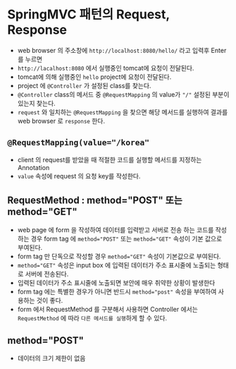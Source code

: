 # SpringMVC 패턴의 Request, Response
* web browser 의 주소창에 ```http://localhost:8080/hello/``` 라고 입력후 Enter를 누르면 
* ```http://lacalhost:8080``` 에서 실행중인 tomcat에 요청이 전달된다. 
* tomcat에 의해 실행중인 ```hello``` project에 요청이 전달된다.
* project 에 ```@Controller``` 가 설정된 class를 찾는다.
* ```@Controller``` class의 메서드 중 ```@RequestMapping``` 의 value가 ```"/"```  설정된 부분이 있는지 찾는다.
* ```request``` 와 일치하는 ```@RequestMapping``` 을 찾으면 해당 메서드를 실행하여 결과를 web browser 로 ```response``` 한다.

## ```@RequestMapping(value="/korea"```
* client 의 request를 받았을 때 적절한 코드를 실행할 메서드를 지정하는 Annotation
* ```value``` 속성에 request 의 요청 key를 작성한다.

## RequestMethod : method="POST" 또는 method="GET"
* web page 에 form 을 작성하여 데이터를 입력받고 서버로 전송 하는 코드를 작성 하는 경우 form tag 에 ```method="POST"``` 또는 	```method="GET"``` 속성이 기본 값으로 부여된다.
* form tag 만 단독으로 작성할 경우 ```method="GET"``` 속성이 기본값으로 부여된다.
* ```method="GET"``` 속성은 input box 에 입력된 데이터가 주소 표시줄에 노출되는 형태로 서버에 전송된다.
* 입력된 데이터가 주소 표시줄에 노출되면 보안에 매우 취약한 상황이 발생한다
* form tag 에는 특별한 경우가 아니면 반드시 ```method="post"``` 속성을 부여하여 사용하는 것이 좋다.
* form 에서 RequestMethod 를 구분해서 사용하면 Controller 에서는 ```RequestMethod``` 에 따라 ```다른 메서드를 실행```하게 할 수 있다.

## method="POST"
* 데이터의 크기 제한이 없음
